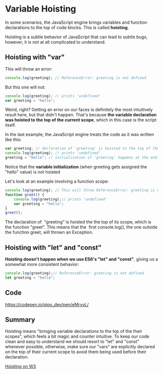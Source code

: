 # Variable Hoisting

In some scenarios, the JavaScript engine brings variables and function declarations to the top of code blocks. This is called <strong>hoisting</strong>.

Hoisting is a subtle behavior of JavaScript that can lead to subtle bugs, however, it is not at all complicated to understand.
## Hoisting with "var"
This will throw an error:
```javascript
console.log(greeting); // ReferenceError: greeting is not defined
```

But this one will not:
```javascript 
console.log(greeting); // prints 'undefined'
var greeting = "hello";
```

Weird, right? Getting an error on our faces is definitely the most intuitively result here, but that didn't happen. That's because <strong>the variable declaration was hoisted to the top of the current scope</strong>, which in this case is the script itself.

In the last example, the JavaScript engine treats the code as it was written like this:

```javascript
var greeting; // declaration of 'greeting' is hoisted to the top of the scope
console.log(greeting); // prints 'undefined'
greeting = "hello"; // initialization of 'greeting' happens at the end
```

Notice that the <strong>variable initialization</strong> (when greeting gets assigned the "hello" value) is not hoisted

Let's look at an example involving a function scope:

```javascript
console.log(greeting); // This will throw ReferenceError: greeting is not defined
function greet() {
    console.log(greeting);// prints 'undefined'
    var greeting = "hello";
}
greet();
```
The declaration of  "greeting" is hoisted the the top of its scope, which is the function "greet". This means that the  first console.log(), the one outside the function greet, will thrown an Exception.
## Hoisting with "let" and "const"
<strong>Hoisting doesn't happen when we use ES6's "let" and "const"</strong>, giving us a somewhat more consistent behavior:

```javascript 
console.log(greeting);// ReferenceError: greeting is not defined
let greeting = "hello";
```
## Code
https://codepen.io/pipo_dev/pen/eMrvyL/

## Summary
Hoisting means "bringing variable declarations to the top of the their scopes", which feels a bit magic and counter intuitive. To keep our code clean and easy to understand we should resort to "let" and "const" whenever possible, otherwise, make sure our "vars" are explicitly declared on the top of their current scope to avoid them being used before their declaration.

[Hoisting on W3](https://www.w3schools.com/js/js_hoisting.asp)

